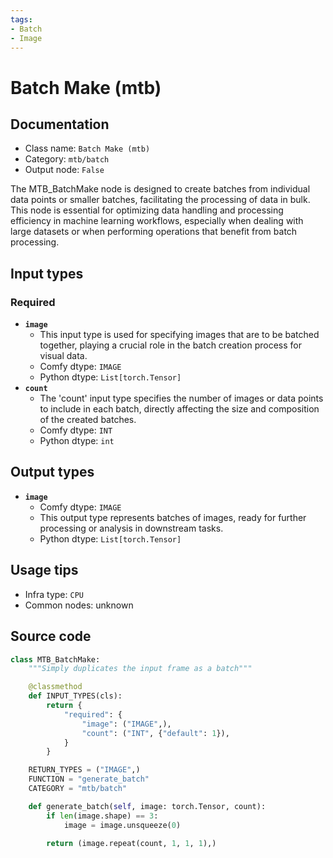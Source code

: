 ```yaml
---
tags:
- Batch
- Image
---
```


# Batch Make (mtb)
## Documentation
- Class name: `Batch Make (mtb)`
- Category: `mtb/batch`
- Output node: `False`

The MTB_BatchMake node is designed to create batches from individual data points or smaller batches, facilitating the processing of data in bulk. This node is essential for optimizing data handling and processing efficiency in machine learning workflows, especially when dealing with large datasets or when performing operations that benefit from batch processing.
## Input types
### Required
- **`image`**
    - This input type is used for specifying images that are to be batched together, playing a crucial role in the batch creation process for visual data.
    - Comfy dtype: `IMAGE`
    - Python dtype: `List[torch.Tensor]`
- **`count`**
    - The 'count' input type specifies the number of images or data points to include in each batch, directly affecting the size and composition of the created batches.
    - Comfy dtype: `INT`
    - Python dtype: `int`
## Output types
- **`image`**
    - Comfy dtype: `IMAGE`
    - This output type represents batches of images, ready for further processing or analysis in downstream tasks.
    - Python dtype: `List[torch.Tensor]`
## Usage tips
- Infra type: `CPU`
- Common nodes: unknown


## Source code
```python
class MTB_BatchMake:
    """Simply duplicates the input frame as a batch"""

    @classmethod
    def INPUT_TYPES(cls):
        return {
            "required": {
                "image": ("IMAGE",),
                "count": ("INT", {"default": 1}),
            }
        }

    RETURN_TYPES = ("IMAGE",)
    FUNCTION = "generate_batch"
    CATEGORY = "mtb/batch"

    def generate_batch(self, image: torch.Tensor, count):
        if len(image.shape) == 3:
            image = image.unsqueeze(0)

        return (image.repeat(count, 1, 1, 1),)

```
